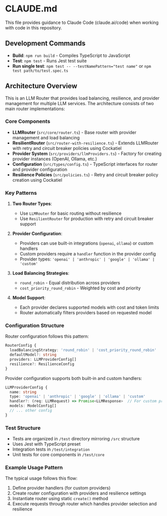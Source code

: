 # CLAUDE.md

This file provides guidance to Claude Code (claude.ai/code) when working with code in this repository.

## Development Commands

- **Build**: `npm run build` - Compiles TypeScript to JavaScript
- **Test**: `npm test` - Runs Jest test suite
- **Run single test**: `npm test -- --testNamePattern="test name"` or `npm test path/to/test.spec.ts`

## Architecture Overview

This is an LLM Router that provides load balancing, resilience, and provider management for multiple LLM services. The architecture consists of two main router implementations:

### Core Components

- **LLMRouter** (`src/core/router.ts`) - Base router with provider management and load balancing
- **ResilientRouter** (`src/router-with-resilience.ts`) - Extends LLMRouter with retry and circuit breaker policies using Cockatiel
- **Provider System** (`src/providers/llmProviders.ts`) - Factory for creating provider instances (OpenAI, Ollama, etc.)
- **Configuration** (`src/types/config.ts`) - TypeScript interfaces for router and provider configuration
- **Resilience Policies** (`src/policies.ts`) - Retry and circuit breaker policy creation using Cockatiel

### Key Patterns

1. **Two Router Types**:
   - Use `LLMRouter` for basic routing without resilience
   - Use `ResilientRouter` for production with retry and circuit breaker support

2. **Provider Configuration**:
   - Providers can use built-in integrations (`openai`, `ollama`) or custom handlers
   - Custom providers require a `handler` function in the provider config
   - Provider types: `'openai' | 'anthropic' | 'google' | 'ollama' | 'custom'`

3. **Load Balancing Strategies**:
   - `round_robin` - Equal distribution across providers
   - `cost_priority_round_robin` - Weighted by cost and priority

4. **Model Support**:
   - Each provider declares supported models with cost and token limits
   - Router automatically filters providers based on requested model

### Configuration Structure

Router configuration follows this pattern:
```typescript
RouterConfig {
  loadBalancingStrategy: 'round_robin' | 'cost_priority_round_robin'
  defaultModel?: string
  providers: LLMProviderConfig[]
  resilience?: ResilienceConfig
}
```

Provider configuration supports both built-in and custom handlers:
```typescript
LLMProviderConfig {
  name: string
  type: 'openai' | 'anthropic' | 'google' | 'ollama' | 'custom'
  handler?: (req: LLMRequest) => Promise<LLMResponse>  // For custom providers
  models: ModelConfig[]
  // ... other config
}
```

### Test Structure

- Tests are organized in `/test` directory mirroring `/src` structure
- Uses Jest with TypeScript preset
- Integration tests in `/test/integration`
- Unit tests for core components in `/test/core`

### Example Usage Pattern

The typical usage follows this flow:
1. Define provider handlers (for custom providers)
2. Create router configuration with providers and resilience settings
3. Instantiate router using static `create()` method
4. Execute requests through router which handles provider selection and resilience